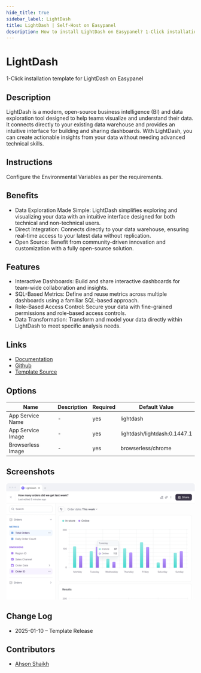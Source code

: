 ```yaml
---
hide_title: true
sidebar_label: LightDash
title: LightDash | Self-Host on Easypanel
description: How to install LightDash on Easypanel? 1-Click installation template for LightDash on Easypanel
---
```


<!-- generated -->

# LightDash

1-Click installation template for LightDash on Easypanel

## Description

LightDash is a modern, open-source business intelligence (BI) and data exploration tool designed to help teams visualize and understand their data. It connects directly to your existing data warehouse and provides an intuitive interface for building and sharing dashboards. With LightDash, you can create actionable insights from your data without needing advanced technical skills.

## Instructions

Configure the Environmental Variables as per the requirements.

## Benefits

- Data Exploration Made Simple: LightDash simplifies exploring and visualizing your data with an intuitive interface designed for both technical and non-technical users.
- Direct Integration: Connects directly to your data warehouse, ensuring real-time access to your latest data without replication.
- Open Source: Benefit from community-driven innovation and customization with a fully open-source solution.

## Features

- Interactive Dashboards: Build and share interactive dashboards for team-wide collaboration and insights.
- SQL-Based Metrics: Define and reuse metrics across multiple dashboards using a familiar SQL-based approach.
- Role-Based Access Control: Secure your data with fine-grained permissions and role-based access controls.
- Data Transformation: Transform and model your data directly within LightDash to meet specific analysis needs.

## Links

- [Documentation](https://docs.lightdash.com/)
- [Github](https://github.com/lightdash/lightdash)
- [Template Source](https://github.com/easypanel-io/templates/tree/main/templates/lightdash)

## Options

Name | Description | Required | Default Value
-|-|-|-
App Service Name | - | yes | lightdash
App Service Image | - | yes | lightdash/lightdash:0.1447.1
Browserless Image | - | yes | browserless/chrome

## Screenshots

![LightDash Screenshot](./assets/screenshot.png)

## Change Log

- 2025-01-10 – Template Release

## Contributors

- [Ahson Shaikh](https://github.com/Ahson-Shaikh)
